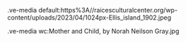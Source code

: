 
.ve-media default:https%3A//raicesculturalcenter.org/wp-content/uploads/2023/04/1024px-Ellis_island_1902.jpeg

    
    
.ve-media wc:Mother and Child, by Norah Neilson Gray.jpg


<ve-media src="wc:Mother_and_Child_(The_Oval_Mirror)_MET_DT2025.jpg"></ve-media>

